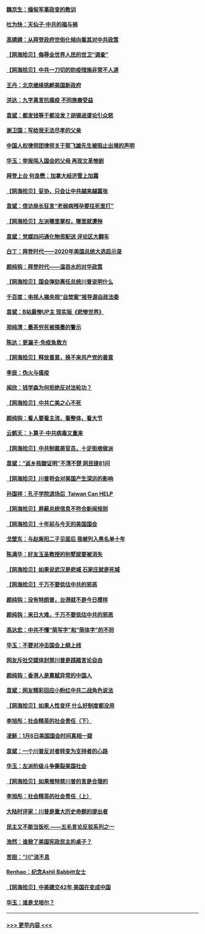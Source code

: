 #### [魏京生：缅甸军事政变的教训](../pages/nsc993/n12732470.md?t=02050401) 
#### [吐为快：天仙子·中共的福与祸](../pages/nsc993/n12732165.md?t=02050401) 
#### [高婧婧：从拜登政府世俗化倾向看其对中共政策](../pages/nsc993/n12730028.md?t=02050401) 
#### [【网海拾贝】侮辱全世界人民的世卫“调查”](../pages/nsc993/n12727884.md?t=02050401) 
#### [【网海拾贝】中共一刀切的防疫措施非常不人道](../pages/nsc993/n12724879.md?t=02050401) 
#### [王丹：北京继续挑衅美国新政府](../pages/nsc993/n12722456.md?t=02050401) 
#### [洪达：九字真言抗瘟疫 不同族裔受益](../pages/nsc993/n12722448.md?t=02050401) 
#### [袁斌：都发钱等于都没发？胡锡进谬论引众怒](../pages/nsc993/n12722393.md?t=02050401) 
#### [谢卫国：写给我无法尽孝的父亲](../pages/nsc993/n12720325.md?t=02050401) 
#### [中国人权律师团律师关于郭飞雄先生被阻止出境的声明](../pages/nsc993/n12720203.md?t=02050401) 
#### [华玉：举报闯入国会的父母 再现文革惨剧](../pages/nsc993/n12719070.md?t=02050401) 
#### [拜登上台 何良懋：加拿大经济雪上加霜](../pages/nsc993/n12718943.md?t=02050401) 
#### [【网海拾贝】妥协，只会让中共越来越嚣张](../pages/nsc993/n12717392.md?t=02050401) 
#### [袁斌：信访局长狂言“老弱病残孕要往死里打”](../pages/nsc993/n12717343.md?t=02050401) 
#### [【网海拾贝】左派哪里掌权，哪里就遭殃](../pages/nsc993/n12715009.md?t=02050401) 
#### [袁斌：党媒四问通化物资配送 评论区大翻车](../pages/nsc993/n12714950.md?t=02050401) 
#### [白丁：拜登时代——2020年美国总统大选启示录](../pages/nsc993/n12714920.md?t=02050401) 
#### [颜纯钩：拜登时代——温吞水的对华政策](../pages/nsc993/n12713245.md?t=02050401) 
#### [【网海拾贝】国会弹劾离任总统川普说明什么](../pages/nsc993/n12712816.md?t=02050401) 
#### [千百度：电视人揭央视“自焚案”报导源自政法委](../pages/nsc993/n12709760.md?t=02050401) 
#### [袁斌：B站最惨UP主 现实版《悲惨世界》](../pages/nsc993/n12709686.md?t=02050401) 
#### [郑纯清：墨茶穷死被搽墨的警示](../pages/nsc993/n12709262.md?t=02050401) 
#### [陈达：更漏子·免疫急救方](../pages/nsc993/n12709244.md?t=02050401) 
#### [【网海拾贝】释放善意，换不来共产党的善意](../pages/nsc993/n12708361.md?t=02050401) 
#### [李辰：伪火与瘟疫](../pages/nsc993/n12707981.md?t=02050401) 
#### [闻欣：钱学森为何拒绝反对法轮功？](../pages/nsc993/n12707407.md?t=02050401) 
#### [【网海拾贝】中共亡美之心不死](../pages/nsc993/n12707621.md?t=02050401) 
#### [颜纯钩：看人要看主流，看整体，看大节](../pages/nsc993/n12707536.md?t=02050401) 
#### [云鹤天：卜算子‧中共病毒又重来](../pages/nsc993/n12707408.md?t=02050401) 
#### [【网海拾贝】中共制裁美官员，十足街痞做派](../pages/nsc993/n12705115.md?t=02050401) 
#### [袁斌：“返乡核酸证明”不清不楚 网民提81问](../pages/nsc993/n12704982.md?t=02050401) 
#### [【网海拾贝】川普将会对美国产生深远的影响](../pages/nsc993/n12703045.md?t=02050401) 
#### [孙国祥：孔子学院退场后  Taiwan Can HELP](../pages/nsc993/n12702430.md?t=02050401) 
#### [【网海拾贝】屏蔽总统信息不符合新闻规则](../pages/nsc993/n12699998.md?t=02050401) 
#### [【网海拾贝】十年前与今天的美国国会](../pages/nsc993/n12696993.md?t=02050401) 
#### [戈壁东：与赵紫阳二子见面后 我被列入黑名单十年](../pages/nsc993/n12696215.md?t=02050401) 
#### [陈满华：好友玉圣教授的别墅就要被消失](../pages/nsc993/n12695411.md?t=02050401) 
#### [【网海拾贝】如果说武汉是悲城 石家庄就是死城](../pages/nsc993/n12694589.md?t=02050401) 
#### [【网海拾贝】千万不要低估中共的邪恶](../pages/nsc993/n12692771.md?t=02050401) 
#### [颜纯钩：没有特朗普，台港就不是今日模样](../pages/nsc993/n12692678.md?t=02050401) 
#### [颜纯钩：来日大难，千万不要低估中共的邪恶](../pages/nsc993/n12692080.md?t=02050401) 
#### [高达宏：中共不懂“简写字”和“简体字”的不同](../pages/nsc993/n12692068.md?t=02050401) 
#### [华玉：不要对冲击国会上纲上线](../pages/nsc993/n12689948.md?t=02050401) 
#### [网友斥社交媒体封禁川普是践踏言论自由](../pages/nsc993/n12687482.md?t=02050401) 
#### [颜纯钩：香港人是禀赋异常的中国人](../pages/nsc993/n12685142.md?t=02050401) 
#### [袁斌：网友精彩回应小粉红中共二战角色说法](../pages/nsc993/n12684994.md?t=02050401) 
#### [【网海拾贝】如果人性变坏 什么好制度都没用](../pages/nsc993/n12683000.md?t=02050401) 
#### [李旭彤：社会精英的社会责任（下）](../pages/nsc993/n12680604.md?t=02050401) 
#### [凌稣：1月6日美国国会时间真相一窥](../pages/nsc993/n12682780.md?t=02050401) 
#### [袁斌：一个川普反对者转变为支持者的心路](../pages/nsc993/n12682700.md?t=02050401) 
#### [华玉：左派阶级斗争撕裂美国社会](../pages/nsc993/n12681226.md?t=02050401) 
#### [【网海拾贝】如果推特禁川普的言是合理的](../pages/nsc993/n12681232.md?t=02050401) 
#### [李旭彤：社会精英的社会责任（上）](../pages/nsc993/n12680501.md?t=02050401) 
#### [大陆时评家：川普是重大历史命题的提出者](../pages/nsc993/n12679904.md?t=02050401) 
#### [民主又不能当饭吃 ——五毛言论反驳系列之一](../pages/nsc993/n12679877.md?t=02050401) 
#### [浩然：谁掀了美国宪政民主的桌子？](../pages/nsc993/n12679850.md?t=02050401) 
#### [苦胆：“川”流不息](../pages/nsc993/n12678388.md?t=02050401) 
#### [Renhao：纪念Ashli Babbitt女士](../pages/nsc993/n12678359.md?t=02050401) 
#### [【网海拾贝】中美建交42年 美国在变成中国](../pages/nsc993/n12678324.md?t=02050401) 
#### [华玉：谁是戈培尔？](../pages/nsc993/n12677515.md?t=02050401) 

----
#### [ >>> 更早内容 <<< ](../indexes/nsc993-earlier.md)
